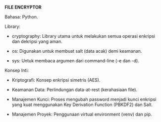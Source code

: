**FILE ENCRYPTOR**

Bahasa: Python.

Library:

- cryptography: Library utama untuk melakukan semua operasi enkripsi dan dekripsi yang aman.

- os: Digunakan untuk membuat salt (data acak) demi keamanan.

- sys: Untuk membaca argumen dari command-line (-e dan -d).

Konsep Inti:

- Kriptografi: Konsep enkripsi simetris (AES).

- Keamanan Data: Perlindungan data-at-rest (kerahasiaan file).

- Manajemen Kunci: Proses mengubah password menjadi kunci enkripsi yang kuat menggunakan Key Derivation Function (PBKDF2) dan Salt.

- Manajemen Proyek: Penggunaan virtual environment (venv) dan pip.

